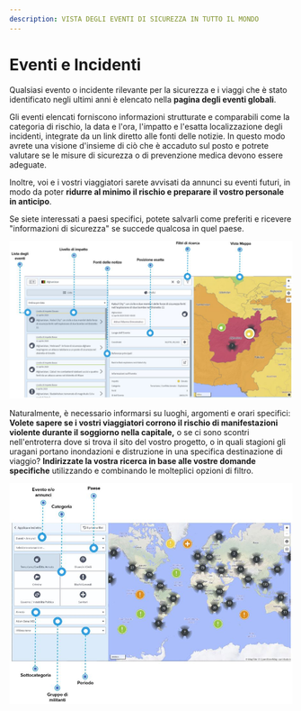 ```yaml
---
description: VISTA DEGLI EVENTI DI SICUREZZA IN TUTTO IL MONDO
---
```


# Eventi e Incidenti

Qualsiasi evento o incidente rilevante per la sicurezza e i viaggi che è stato identificato negli ultimi anni è elencato nella **pagina degli eventi globali**.

Gli eventi elencati forniscono informazioni strutturate e comparabili come la categoria di rischio, la data e l'ora, l'impatto e l'esatta localizzazione degli incidenti, integrate da un link diretto alle fonti delle notizie. In questo modo avrete una visione d'insieme di ciò che è accaduto sul posto e potrete valutare se le misure di sicurezza o di prevenzione medica devono essere adeguate.

Inoltre, voi e i vostri viaggiatori sarete avvisati da annunci su eventi futuri, in modo da poter **ridurre al minimo il rischio e preparare il vostro personale in anticipo**.

Se siete interessati a paesi specifici, potete salvarli come preferiti e ricevere "informazioni di sicurezza" se succede qualcosa in quel paese.

![VISTA DEGLI EVENTI GLOBALI](../.gitbook/assets/ge_img-list.JPG)

Naturalmente, è necessario informarsi su luoghi, argomenti e orari specifici: **Volete sapere se i vostri viaggiatori corrono il rischio di manifestazioni violente durante il soggiorno nella capitale,** o se ci sono scontri nell'entroterra dove si trova il sito del vostro progetto, o in quali stagioni gli uragani portano inondazioni e distruzione in una specifica destinazione di viaggio? **Indirizzate la vostra ricerca in base alle vostre domande specifiche** utilizzando e combinando le molteplici opzioni di filtro.

![](../.gitbook/assets/global-events-list_2%20%283%29.JPG)

